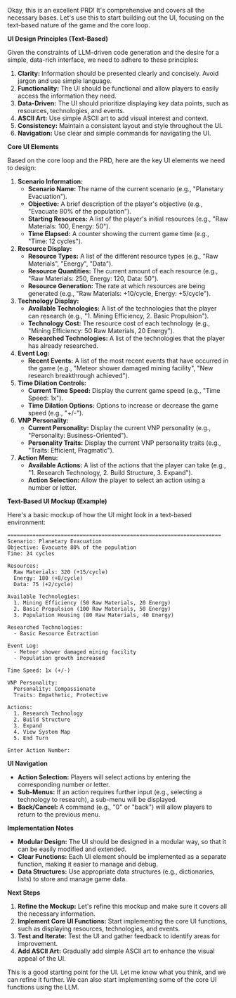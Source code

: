 Okay, this is an excellent PRD! It's comprehensive and covers all the necessary bases. Let's use this to start building out the UI, focusing on the text-based nature of the game and the core loop.

**UI Design Principles (Text-Based)**

Given the constraints of LLM-driven code generation and the desire for a simple, data-rich interface, we need to adhere to these principles:

1.  **Clarity:** Information should be presented clearly and concisely. Avoid jargon and use simple language.
2.  **Functionality:** The UI should be functional and allow players to easily access the information they need.
3.  **Data-Driven:** The UI should prioritize displaying key data points, such as resources, technologies, and events.
4.  **ASCII Art:** Use simple ASCII art to add visual interest and context.
5.  **Consistency:** Maintain a consistent layout and style throughout the UI.
6.  **Navigation:** Use clear and simple commands for navigating the UI.

**Core UI Elements**

Based on the core loop and the PRD, here are the key UI elements we need to design:

1.  **Scenario Information:**
    *   **Scenario Name:** The name of the current scenario (e.g., "Planetary Evacuation").
    *   **Objective:** A brief description of the player's objective (e.g., "Evacuate 80% of the population").
    *   **Starting Resources:** A list of the player's initial resources (e.g., "Raw Materials: 100, Energy: 50").
    *   **Time Elapsed:** A counter showing the current game time (e.g., "Time: 12 cycles").
2.  **Resource Display:**
    *   **Resource Types:** A list of the different resource types (e.g., "Raw Materials", "Energy", "Data").
    *   **Resource Quantities:** The current amount of each resource (e.g., "Raw Materials: 250, Energy: 120, Data: 50").
    *   **Resource Generation:** The rate at which resources are being generated (e.g., "Raw Materials: +10/cycle, Energy: +5/cycle").
3.  **Technology Display:**
    *   **Available Technologies:** A list of the technologies that the player can research (e.g., "1. Mining Efficiency, 2. Basic Propulsion").
    *   **Technology Cost:** The resource cost of each technology (e.g., "Mining Efficiency: 50 Raw Materials, 20 Energy").
    *   **Researched Technologies:** A list of the technologies that the player has already researched.
4.  **Event Log:**
    *   **Recent Events:** A list of the most recent events that have occurred in the game (e.g., "Meteor shower damaged mining facility", "New research breakthrough achieved").
5.  **Time Dilation Controls:**
    *   **Current Time Speed:** Display the current game speed (e.g., "Time Speed: 1x").
    *   **Time Dilation Options:** Options to increase or decrease the game speed (e.g., "+/-").
6.  **VNP Personality:**
    *   **Current Personality:** Display the current VNP personality (e.g., "Personality: Business-Oriented").
    *   **Personality Traits:** Display the current VNP personality traits (e.g., "Traits: Efficient, Pragmatic").
7.  **Action Menu:**
    *   **Available Actions:** A list of the actions that the player can take (e.g., "1. Research Technology, 2. Build Structure, 3. Expand").
    *   **Action Selection:** Allow the player to select an action using a number or letter.

**Text-Based UI Mockup (Example)**

Here's a basic mockup of how the UI might look in a text-based environment:

```
====================================================================
Scenario: Planetary Evacuation
Objective: Evacuate 80% of the population
Time: 24 cycles

Resources:
  Raw Materials: 320 (+15/cycle)
  Energy: 180 (+8/cycle)
  Data: 75 (+2/cycle)

Available Technologies:
  1. Mining Efficiency (50 Raw Materials, 20 Energy)
  2. Basic Propulsion (100 Raw Materials, 50 Energy)
  3. Population Housing (80 Raw Materials, 40 Energy)

Researched Technologies:
  - Basic Resource Extraction

Event Log:
  - Meteor shower damaged mining facility
  - Population growth increased

Time Speed: 1x (+/-)

VNP Personality:
  Personality: Compassionate
  Traits: Empathetic, Protective

Actions:
  1. Research Technology
  2. Build Structure
  3. Expand
  4. View System Map
  5. End Turn

Enter Action Number:
```

**UI Navigation**

*   **Action Selection:** Players will select actions by entering the corresponding number or letter.
*   **Sub-Menus:** If an action requires further input (e.g., selecting a technology to research), a sub-menu will be displayed.
*   **Back/Cancel:** A command (e.g., "0" or "back") will allow players to return to the previous menu.

**Implementation Notes**

*   **Modular Design:** The UI should be designed in a modular way, so that it can be easily modified and extended.
*   **Clear Functions:** Each UI element should be implemented as a separate function, making it easier to manage and debug.
*   **Data Structures:** Use appropriate data structures (e.g., dictionaries, lists) to store and manage game data.

**Next Steps**

1.  **Refine the Mockup:** Let's refine this mockup and make sure it covers all the necessary information.
2.  **Implement Core UI Functions:** Start implementing the core UI functions, such as displaying resources, technologies, and events.
3.  **Test and Iterate:** Test the UI and gather feedback to identify areas for improvement.
4.  **Add ASCII Art:** Gradually add simple ASCII art to enhance the visual appeal of the UI.

This is a good starting point for the UI. Let me know what you think, and we can refine it further. We can also start implementing some of the core UI functions using the LLM.
